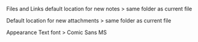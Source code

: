 Files and Links
default location for new notes > same folder as current file

Default location for new attachments >  same folder as current file

Appearance
Text font > Comic Sans MS